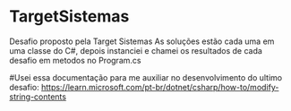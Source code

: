 # TargetSistemas
Desafio proposto pela Target Sistemas
 As soluções estão cada uma em uma classe do C#, depois instanciei e  chamei os resultados de cada desafio em metodos no Program.cs
 
 
 #Usei essa documentação para me auxiliar no desenvolvimento do ultimo desafio:
https://learn.microsoft.com/pt-br/dotnet/csharp/how-to/modify-string-contents
